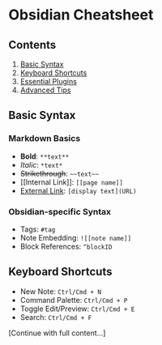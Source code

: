# Obsidian Cheatsheet

## Contents
1. [Basic Syntax](#basic-syntax)
2. [Keyboard Shortcuts](#keyboard-shortcuts)
3. [Essential Plugins](#essential-plugins)
4. [Advanced Tips](#advanced-tips)

## Basic Syntax
### Markdown Basics
- **Bold**: `**text**`
- *Italic*: `*text*`
- ~~Strikethrough~~: `~~text~~`
- [[Internal Link]]: `[[page name]]`
- [External Link](https://obsidian.md): `[display text](URL)`

### Obsidian-specific Syntax
- Tags: `#tag`
- Note Embedding: `![[note name]]`
- Block References: `^blockID`

## Keyboard Shortcuts
- New Note: `Ctrl/Cmd + N`
- Command Palette: `Ctrl/Cmd + P`
- Toggle Edit/Preview: `Ctrl/Cmd + E`
- Search: `Ctrl/Cmd + F`

[Continue with full content...] 